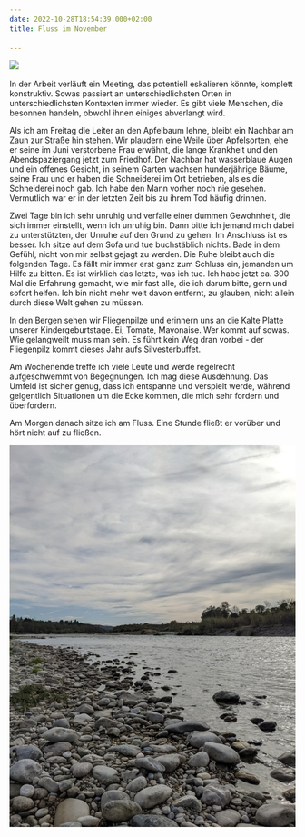 ```yaml
---
date: 2022-10-28T18:54:39.000+02:00
title: Fluss im November

---
```

![](/uploads/kiefern-herbst-2.jpg)

In der Arbeit verläuft ein Meeting, das potentiell eskalieren könnte, komplett konstruktiv. Sowas passiert an unterschiedlichsten Orten in unterschiedlichsten Kontexten immer wieder. Es gibt viele Menschen, die besonnen handeln, obwohl ihnen einiges abverlangt wird.

Als ich am Freitag die Leiter an den Apfelbaum lehne, bleibt ein Nachbar am Zaun zur Straße hin stehen. Wir plaudern eine Weile über Apfelsorten, ehe er seine im Juni verstorbene Frau erwähnt, die lange Krankheit und den Abendspaziergang jetzt zum Friedhof.  Der Nachbar hat wasserblaue Augen und ein offenes Gesicht, in seinem Garten wachsen hunderjährige Bäume, seine Frau und er haben die Schneiderei im Ort betrieben, als es die Schneiderei noch gab. Ich habe den Mann vorher noch nie gesehen. Vermutlich war er in der letzten Zeit bis zu ihrem Tod häufig drinnen.

Zwei Tage bin ich sehr unruhig und verfalle einer dummen Gewohnheit, die sich immer einstellt, wenn ich unruhig bin. Dann bitte ich jemand mich dabei zu unterstützten, der Unruhe auf den Grund zu gehen. Im Anschluss ist es besser. Ich sitze auf dem Sofa und tue buchstäblich nichts. Bade in dem Gefühl, nicht von mir selbst gejagt zu werden. Die Ruhe bleibt auch die folgenden Tage. Es fällt mir immer erst ganz zum Schluss ein, jemanden um Hilfe zu bitten. Es ist wirklich das letzte, was ich tue. Ich habe jetzt ca. 300 Mal die Erfahrung gemacht, wie mir fast alle, die ich darum bitte, gern und sofort helfen. Ich bin nicht mehr weit davon entfernt, zu glauben, nicht allein durch diese Welt gehen zu müssen.

In den Bergen sehen wir Fliegenpilze und erinnern uns an die Kalte Platte unserer Kindergeburtstage.  Ei, Tomate, Mayonaise. Wer kommt auf sowas. Wie gelangweilt muss man sein. Es führt kein Weg dran vorbei - der Fliegenpilz kommt dieses Jahr aufs Silvesterbuffet.

Am Wochenende treffe ich viele Leute und werde regelrecht aufgeschwemmt von Begegnungen.  Ich mag diese Ausdehnung. Das Umfeld ist sicher genug, dass ich entspanne und verspielt werde, während gelgentlich Situationen um die Ecke kommen, die mich sehr fordern und überfordern.

Am Morgen danach sitze ich am Fluss. Eine Stunde fließt er vorüber und hört nicht auf zu fließen. 

![](/uploads/fluss-grau-1.jpg)